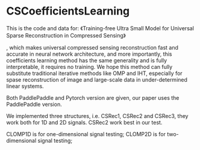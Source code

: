 # CSCoefficientsLearning

This is the code and data for:
《Training-free Ultra Small Model for Universal Sparse Reconstruction in Compressed Sensing》

, which makes universal compressed sensing reconstruction fast and accurate in neural network architecture, and more importantly, this coefficients learning method has the same generality and is fully interpretable, it requires no training. We hope this method can fully substitute traditional iterative methods like OMP and IHT, especially for spase reconstruction of image and large-scale data in under-determined linear systems.


Both PaddlePaddle and Pytorch version are given, our paper uses the PaddlePaddle version.

We implemented three structures, i.e. CSRec1, CSRec2 and CSRec3, they work both for 1D and 2D signals. CSRec2 work best in our test.


CLOMP1D is for one-dimensional signal testing;
CLOMP2D is for two-dimensional signal testing;



